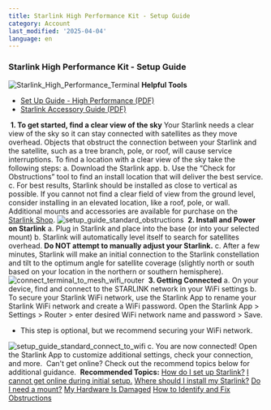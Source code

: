 ```yaml
---
title: Starlink High Performance Kit - Setup Guide
category: Account
last_modified: '2025-04-04'
language: en
---
```


###  Starlink High Performance Kit - Setup Guide
![Starlink_High_Performance_Terminal](https://www.starlink.com/public-files/HP_500x500.png)
**Helpful Tools**
  * [Set Up Guide - High Performance (PDF)](https://www.starlink.com/support/article/<https:/www.starlink.com/public-files/StarlinkInstallGuide_Business_English.pdf>)
  * [Starlink Accessory Guide (PDF)](https://www.starlink.com/support/article/<https:/www.starlink.com/public-files/Accessories_Guide_High_Performance.pdf>)


​
**1. To get started, find a clear view of the sky**
Your Starlink needs a clear view of the sky so it can stay connected with satellites as they move overhead. Objects that obstruct the connection between your Starlink and the satellite, such as a tree branch, pole, or roof, will cause service interruptions. To find a location with a clear view of the sky take the following steps:
a. Download the Starlink app.
b. Use the “Check for Obstructions” tool to find an install location that will deliver the best service.
c. For best results, Starlink should be installed as close to vertical as possible.
If you cannot not find a clear field of view from the ground level, consider installing in an elevated location, like a roof, pole, or wall. Additional mounts and accessories are available for purchase on the [Starlink Shop](https://www.starlink.com/support/article/<https:/starlink.com/shop/>).
![setup_guide_standard_obstructions](https://www.starlink.com/public-files/setup_guide_standard_obstructions.png)
​
**2. Install and Power on Starlink**
a. Plug in Starlink and place into the base (or into your selected mount)
b. Starlink will automatically level itself to search for satellites overhead. **Do NOT attempt to manually adjust your Starlink.**
c. After a few minutes, Starlink will make an initial connection to the Starlink constellation and tilt to the optimum angle for satellite coverage (slightly north or south based on your location in the northern or southern hemisphere).
![connect_terminal_to_mesh_wifi_router](https://www.starlink.com/public-files/06202022Premium_Overview_Dark-01.png)
​
**3. Getting Connected**
a. On your device, find and connect to the STARLINK network in your WiFi settings
b. To secure your Starlink WiFi network, use the Starlink App to rename your Starlink WiFi network and create a WiFi password. Open the Starlink App > Settings > Router > enter desired WiFi network name and password > Save.
  * This step is optional, but we recommend securing your WiFi network.


![setup_guide_standard_connect_to_wifi](https://www.starlink.com/public-files/setup_guide_standard_connect_to_wifi.png)
c. You are now connected! Open the Starlink App to customize additional settings, check your connection, and more.
​
Can't get online? Check out the recommend topics below for additional guidance.
​
**Recommended Topics:**
[How do I set up Starlink?](https://www.starlink.com/support/article/<https:/support.starlink.com/?topic=cd99e833-2adc-1cb2-01c3-7f1fbefa3784>)
[I cannot get online during initial setup.](https://www.starlink.com/support/article/<https:/support.starlink.com/?topic=69fb2aa3-d326-4387-5708-178327d9825e>)
[Where should I install my Starlink?](https://www.starlink.com/support/article/<https:/support.starlink.com/?topic=5aec169f-4cbb-72a1-60eb-14a49cbd2858>)
[Do I need a mount?](https://www.starlink.com/support/article/<https:/support.starlink.com/?topic=b9532240-605d-a5b5-4859-f558f1e0cc97>)
[My Hardware Is Damaged](https://www.starlink.com/support/article/<https:/support.starlink.com/?topic=9ede0174-9d0b-6133-27d7-5607cc21ce24>)
[How to Identify and Fix Obstructions](https://www.starlink.com/support/article/<https:/support.starlink.com/?topic=64009737-3768-0003-2838-4786c5a850ea>)